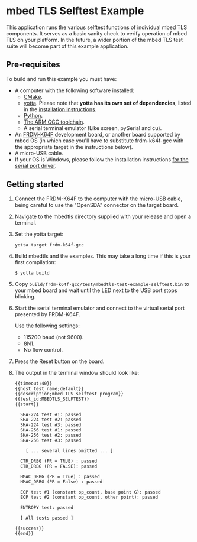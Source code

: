 # mbed TLS Selftest Example

This application runs the various selftest functions of individual mbed TLS components. It serves as a basic sanity
check to verify operation of mbed TLS on your platform. In the future, a wider portion of the mbed TLS test suite will
become part of this example application.

## Pre-requisites

To build and run this example you must have:

* A computer with the following software installed:
    * [CMake](http://www.cmake.org/download/).
    * [yotta](https://github.com/ARMmbed/yotta). Please note that **yotta has its own set of dependencies**, listed in
      the [installation instructions](http://armmbed.github.io/yotta/#installing-on-windows).
    * [Python](https://www.python.org/downloads/).
    * [The ARM GCC toolchain](https://launchpad.net/gcc-arm-embedded).
    * A serial terminal emulator (Like screen, pySerial and cu).
* An [FRDM-K64F](http://developer.mbed.org/platforms/FRDM-K64F/) development board, or another board supported by mbed
  OS (in which case you'll have to substitute frdm-k64f-gcc with the appropriate target in the instructions below).
* A micro-USB cable.
* If your OS is Windows, please follow the installation
  instructions [for the serial port driver](https://developer.mbed.org/handbook/Windows-serial-configuration).

## Getting started

1. Connect the FRDM-K64F to the computer with the micro-USB cable, being careful to use the "OpenSDA" connector on the
   target board.

2. Navigate to the mbedtls directory supplied with your release and open a terminal.

3. Set the yotta target:

    ```
    yotta target frdm-k64f-gcc
    ```

4. Build mbedtls and the examples. This may take a long time if this is your first compilation:

    ```
    $ yotta build
    ```

5. Copy `build/frdm-k64f-gcc/test/mbedtls-test-example-selftest.bin` to your mbed board and wait until the LED next to
   the USB port stops blinking.

6. Start the serial terminal emulator and connect to the virtual serial port presented by FRDM-K64F.

   Use the following settings:

    * 115200 baud (not 9600).
    * 8N1.
    * No flow control.

7. Press the Reset button on the board.

8. The output in the terminal window should look like:

    ```
    {{timeout;40}}
    {{host_test_name;default}}
    {{description;mbed TLS selftest program}}
    {{test_id;MBEDTLS_SELFTEST}}
    {{start}}

      SHA-224 test #1: passed
      SHA-224 test #2: passed
      SHA-224 test #3: passed
      SHA-256 test #1: passed
      SHA-256 test #2: passed
      SHA-256 test #3: passed

        [ ... several lines omitted ... ]

      CTR_DRBG (PR = TRUE) : passed
      CTR_DRBG (PR = FALSE): passed

      HMAC_DRBG (PR = True) : passed
      HMAC_DRBG (PR = False) : passed

      ECP test #1 (constant op_count, base point G): passed
      ECP test #2 (constant op_count, other point): passed

      ENTROPY test: passed

      [ All tests passed ]

    {{success}}
    {{end}}
    ```
